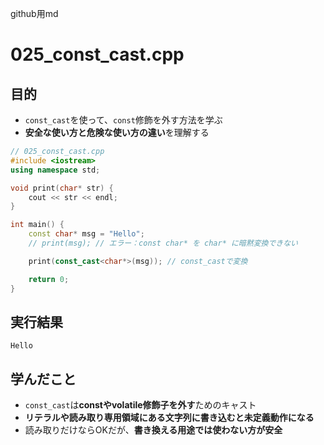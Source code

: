 github用md

# 025_const_cast.cpp

## 目的
- `const_cast`を使って、`const`修飾を外す方法を学ぶ
- **安全な使い方と危険な使い方の違い**を理解する

```cpp
// 025_const_cast.cpp
#include <iostream>
using namespace std;

void print(char* str) {
    cout << str << endl;
}

int main() {
    const char* msg = "Hello";
    // print(msg); // エラー：const char* を char* に暗黙変換できない

    print(const_cast<char*>(msg)); // const_castで変換

    return 0;
}
```

## 実行結果
```
Hello
```

## 学んだこと
- `const_cast`は**constやvolatile修飾子を外す**ためのキャスト
- **リテラルや読み取り専用領域にある文字列に書き込むと未定義動作になる**
- 読み取りだけならOKだが、**書き換える用途では使わない方が安全**

